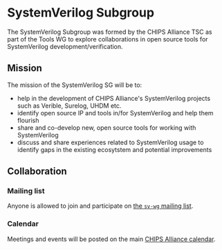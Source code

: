 # SystemVerilog Subgroup

The SystemVerilog Subgroup was formed by the CHIPS Alliance TSC as part of the Tools WG to explore collaborations in open source tools for SystemVerilog development/verification.

## Mission

The mission of the SystemVerilog SG will be to:

* help in the development of CHIPS Alliance's SystemVerilog projects such as Verible, Surelog, UHDM etc.
* identify open source IP and tools in/for SystemVerilog and help them flourish
* share and co-develop new, open source tools for working with SystemVerilog
* discuss and share experiences related to SystemVerilog usage to identify gaps in the existing ecosytstem and potential improvements

## Collaboration

### Mailing list

Anyone is allowed to join and participate on [the `sv-wg` mailing list](https://lists.chipsalliance.org/g/sv-wg/).

### Calendar

Meetings and events will be posted on the main [CHIPS Alliance calendar](https://calendar.chipsalliance.org).
